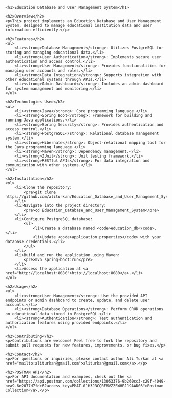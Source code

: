 <!DOCTYPE html>
<html lang="en">
<head>
    <meta charset="UTF-8">
    <meta name="viewport" content="width=device-width, initial-scale=1.0">
    <title>Education Database and User Management System</title>
</head>
<body>

    <h1>Education Database and User Management System</h1>

    <h2>Overview</h2>
    <p>This project implements an Education Database and User Management System, designed to manage educational institution data and user information efficiently.</p>

    <h2>Features</h2>
    <ul>
        <li><strong>Database Management</strong>: Utilizes PostgreSQL for storing and managing educational data.</li>
        <li><strong>User Authentication</strong>: Implements secure user authentication and access control.</li>
        <li><strong>User Management</strong>: Provides functionalities for managing user accounts and roles.</li>
        <li><strong>Data Integration</strong>: Supports integration with other educational systems through APIs.</li>
        <li><strong>Admin Dashboard</strong>: Includes an admin dashboard for system management and monitoring.</li>
    </ul>

    <h2>Technologies Used</h2>
    <ul>
        <li><strong>Java</strong>: Core programming language.</li>
        <li><strong>Spring Boot</strong>: Framework for building and running Java applications.</li>
        <li><strong>Spring Security</strong>: Provides authentication and access control.</li>
        <li><strong>PostgreSQL</strong>: Relational database management system.</li>
        <li><strong>Hibernate</strong>: Object-relational mapping tool for the Java programming language.</li>
        <li><strong>Maven</strong>: Dependency management.</li>
        <li><strong>JUnit</strong>: Unit testing framework.</li>
        <li><strong>RESTful APIs</strong>: For data integration and communication with other systems.</li>
    </ul>

    <h2>Installation</h2>
    <ol>
        <li>Clone the repository:
            <pre>git clone https://github.com/aliturkan/Education_Database_and_User_Management_System.git</pre>
        </li>
        <li>Navigate into the project directory:
            <pre>cd Education_Database_and_User_Management_System</pre>
        </li>
        <li>Configure PostgreSQL database:
            <ul>
                <li>Create a database named <code>education_db</code>.</li>
                <li>Update <code>application.properties</code> with your database credentials.</li>
            </ul>
        </li>
        <li>Build and run the application using Maven:
            <pre>mvn spring-boot:run</pre>
        </li>
        <li>Access the application at <a href="http://localhost:8080">http://localhost:8080</a>.</li>
    </ol>

    <h2>Usage</h2>
    <ul>
        <li><strong>User Management</strong>: Use the provided API endpoints or admin dashboard to create, update, and delete user accounts.</li>
        <li><strong>Database Operations</strong>: Perform CRUD operations on educational data stored in PostgreSQL.</li>
        <li><strong>Authentication</strong>: Test authentication and authorization features using provided endpoints.</li>
    </ul>

    <h2>Contributing</h2>
    <p>Contributions are welcome! Feel free to fork the repository and submit pull requests for new features, improvements, or bug fixes.</p>

    <h2>Contact</h2>
    <p>For questions or inquiries, please contact author Ali Turkan at <a href="mailto:aliturkan@gmail.com">aliturkan@gmail.com</a>.</p>

    <h2>POSTMAN API</h2>
    <p>For API documentation and examples, check out the <a href="https://api.postman.com/collections/13053376-9b260cc3-c29f-4049-bea9-6e2077d7fdc6?access_key=PMAT-01H3J3CQRFMVZZSWHEJJ9AAD03">Postman Collection</a>.</p>

</body>
</html>
